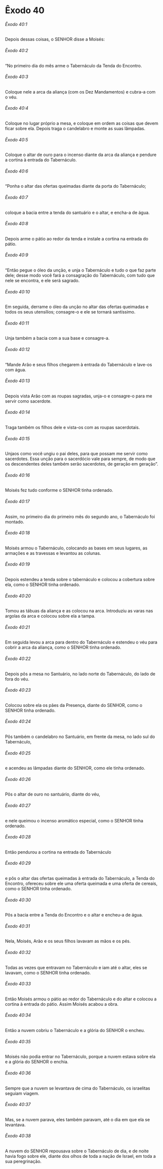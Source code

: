 # Êxodo 40

###### Êxodo 40:1

Depois dessas coisas, o SENHOR disse a Moisés:

###### Êxodo 40:2

“No primeiro dia do mês arme o Tabernáculo da Tenda do Encontro.

###### Êxodo 40:3

Coloque nele a arca da aliança (com os Dez Mandamentos) e cubra-a com o véu.

###### Êxodo 40:4

Coloque no lugar próprio a mesa, e coloque em ordem as coisas que devem ficar sobre ela. Depois traga o candelabro e monte as suas lâmpadas.

###### Êxodo 40:5

Coloque o altar de ouro para o incenso diante da arca da aliança e pendure a cortina à entrada do Tabernáculo.

###### Êxodo 40:6

“Ponha o altar das ofertas queimadas diante da porta do Tabernáculo;

###### Êxodo 40:7

coloque a bacia entre a tenda do santuário e o altar, e encha-a de água.

###### Êxodo 40:8

Depois arme o pátio ao redor da tenda e instale a cortina na entrada do pátio.

###### Êxodo 40:9

“Então pegue o óleo da unção, e unja o Tabernáculo e tudo o que faz parte dele; desse modo você fará a consagração do Tabernáculo, com tudo que nele se encontra, e ele será sagrado.

###### Êxodo 40:10

Em seguida, derrame o óleo da unção no altar das ofertas queimadas e todos os seus utensílios; consagre-o e ele se tornará santíssimo.

###### Êxodo 40:11

Unja também a bacia com a sua base e consagre-a.

###### Êxodo 40:12

“Mande Arão e seus filhos chegarem à entrada do Tabernáculo e lave-os com água.

###### Êxodo 40:13

Depois vista Arão com as roupas sagradas, unja-o e consagre-o para me servir como sacerdote.

###### Êxodo 40:14

Traga também os filhos dele e vista-os com as roupas sacerdotais.

###### Êxodo 40:15

Unjaos como você ungiu o pai deles, para que possam me servir como sacerdotes. Essa unção para o sacerdócio vale para sempre, de modo que os descendentes deles também serão sacerdotes, de geração em geração”.

###### Êxodo 40:16

Moisés fez tudo conforme o SENHOR tinha ordenado.

###### Êxodo 40:17

Assim, no primeiro dia do primeiro mês do segundo ano, o Tabernáculo foi montado.

###### Êxodo 40:18

Moisés armou o Tabernáculo, colocando as bases em seus lugares, as armações e as travessas e levantou as colunas.

###### Êxodo 40:19

Depois estendeu a tenda sobre o tabernáculo e colocou a cobertura sobre ela, como o SENHOR tinha ordenado.

###### Êxodo 40:20

Tomou as tábuas da aliança e as colocou na arca. Introduziu as varas nas argolas da arca e colocou sobre ela a tampa.

###### Êxodo 40:21

Em seguida levou a arca para dentro do Tabernáculo e estendeu o véu para cobrir a arca da aliança, como o SENHOR tinha ordenado.

###### Êxodo 40:22

Depois pôs a mesa no Santuário, no lado norte do Tabernáculo, do lado de fora do véu.

###### Êxodo 40:23

Colocou sobre ela os pães da Presença, diante do SENHOR, como o SENHOR tinha ordenado.

###### Êxodo 40:24

Pôs também o candelabro no Santuário, em frente da mesa, no lado sul do Tabernáculo,

###### Êxodo 40:25

e acendeu as lâmpadas diante do SENHOR, como ele tinha ordenado.

###### Êxodo 40:26

Pôs o altar de ouro no santuário, diante do véu,

###### Êxodo 40:27

e nele queimou o incenso aromático especial, como o SENHOR tinha ordenado.

###### Êxodo 40:28

Então pendurou a cortina na entrada do Tabernáculo

###### Êxodo 40:29

e pôs o altar das ofertas queimadas à entrada do Tabernáculo, a Tenda do Encontro, ofereceu sobre ele uma oferta queimada e uma oferta de cereais, como o SENHOR tinha ordenado.

###### Êxodo 40:30

Pôs a bacia entre a Tenda do Encontro e o altar e encheu-a de água.

###### Êxodo 40:31

Nela, Moisés, Arão e os seus filhos lavavam as mãos e os pés.

###### Êxodo 40:32

Todas as vezes que entravam no Tabernáculo e iam até o altar, eles se lavavam, como o SENHOR tinha ordenado.

###### Êxodo 40:33

Então Moisés armou o pátio ao redor do Tabernáculo e do altar e colocou a cortina à entrada do pátio. Assim Moisés acabou a obra.

###### Êxodo 40:34

Então a nuvem cobriu o Tabernáculo e a glória do SENHOR o encheu.

###### Êxodo 40:35

Moisés não podia entrar no Tabernáculo, porque a nuvem estava sobre ela e a glória do SENHOR o enchia.

###### Êxodo 40:36

Sempre que a nuvem se levantava de cima do Tabernáculo, os israelitas seguiam viagem.

###### Êxodo 40:37

Mas, se a nuvem parava, eles também paravam, até o dia em que ela se levantava.

###### Êxodo 40:38

A nuvem do SENHOR repousava sobre o Tabernáculo de dia, e de noite havia fogo sobre ele, diante dos olhos de toda a nação de Israel, em toda a sua peregrinação.

